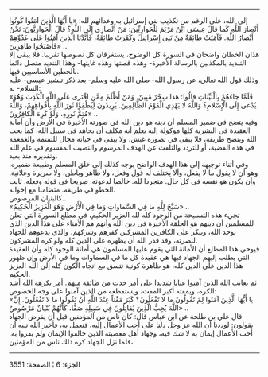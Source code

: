------------------------------------------------------------------------

إلى الله، على الرغم من تكذيب بني إسرائيل به وعدائهم لله: «يا أَيُّهَا الَّذِينَ
آمَنُوا كُونُوا أَنْصارَ اللَّهِ كَما قالَ عِيسَى ابْنُ مَرْيَمَ لِلْحَوارِيِّينَ: مَنْ أَنْصارِي إِلَى
اللَّهِ؟ قالَ الْحَوارِيُّونَ: نَحْنُ أَنْصارُ اللَّهِ. فَآمَنَتْ طائِفَةٌ مِنْ بَنِي إِسْرائِيلَ وَكَفَرَتْ
طائِفَةٌ، فَأَيَّدْنَا الَّذِينَ آمَنُوا عَلى عَدُوِّهِمْ فَأَصْبَحُوا ظاهِرِينَ» ..  
هذان الخطان واضحان في السورة كل الوضوح، يستغرقان كل نصوصها تقريبا. فلا
يبقى إلا التنديد بالمكذبين بالرسالة الأخيرة- وهذه قصتها وهذه غايتها-
وهذا التنديد متصل دائما بالخطين الأساسيين فيها.  
وذلك قول الله تعالى، عن رسول الله- صلى الله عليه وسلم- بعد ذكر تبشير
عيسى- عليه السلام- به:  
«فَلَمَّا جاءَهُمْ بِالْبَيِّناتِ قالُوا: هذا سِحْرٌ مُبِينٌ. وَمَنْ أَظْلَمُ مِمَّنِ افْتَرى عَلَى اللَّهِ
الْكَذِبَ وَهُوَ يُدْعى إِلَى الْإِسْلامِ؟ وَاللَّهُ لا يَهْدِي الْقَوْمَ الظَّالِمِينَ. يُرِيدُونَ لِيُطْفِؤُا
نُورَ اللَّهِ بِأَفْواهِهِمْ، وَاللَّهُ مُتِمُّ نُورِهِ، وَلَوْ كَرِهَ الْكافِرُونَ» ..  
وفيه يتضح في ضمير المسلم أن دينه هو دين الله في صورته الأخيرة في الأرض
وأن أمانة العقيدة في البشرية كلها موكولة إليه يعلم أنه مكلف أن يجاهد في
سبيل الله، كما يحب الله ويتضح طريقة، فلا يبقى في تصوره غبش، ولا يبقى في
حياته مجال للتمتمة والغمغمة في هذه القضية، أو للتردد والتلفت عن الهدف
المرسوم والنصيب المقسوم في علم الله وتقديره منذ بعيد.  
وفي أثناء توجيهه إلى هذا الهدف الواضح يوجه كذلك إلى خلق المسلم وطبيعة
ضميره. وهو أن لا يقول ما لا يفعل، وألا يختلف له قول وفعل، ولا ظاهر
وباطن، ولا سريرة وعلانية. وأن يكون هو نفسه في كل حال. متجردا لله. خالصا
لدعوته. صريحا في قوله وفعله. ثابت الخطو في طريقه. متضامنا مع إخوانه.  
كالبنيان المرصوص..  
«سَبَّحَ لِلَّهِ ما فِي السَّماواتِ وَما فِي الْأَرْضِ وَهُوَ الْعَزِيزُ الْحَكِيمُ» ..  
تجيء هذه التسبيحة من الوجود كله لله العزيز الحكيم، في مطلع السورة التي
تعلن للمسلمين أن دينهم هو الحلقة الأخيرة في دين الله وأنهم هم الأمناء
على هذا الدين الذي يوحد الله، وينكر على الكافرين المشركين كفرهم وشركهم،
والذي يدعوهم للجهاد لنصرته، وقد قدر الله أن يظهره على الدين كله ولو كره
المشركون.  
فيوحي هذا المطلع أن الأمانة التي يقوم عليها المسلمون هي أمانة الوجود كله
وأن العقيدة التي يطلب إليهم الجهاد فيها هي عقيدة كل ما في السماوات وما
في الأرض وإن ظهور هذا الدين على الدين كله، هو ظاهرة كونية تتسق مع اتجاه
الكون كله إلى الله العزيز الحكيم.  
ثم يعاتب الله الذين آمنوا عتابا شديدا على أمر حدث من طائفة منهم. أمر
يكرهه الله أشد الكره، ويمقته أكبر المقت، ويستفظعه من الذين آمنوا على وجه
الخصوص:  
«يا أَيُّهَا الَّذِينَ آمَنُوا لِمَ تَقُولُونَ ما لا تَفْعَلُونَ؟ كَبُرَ مَقْتاً عِنْدَ اللَّهِ أَنْ تَقُولُوا
ما لا تَفْعَلُونَ. إِنَّ اللَّهَ يُحِبُّ الَّذِينَ يُقاتِلُونَ فِي سَبِيلِهِ صَفًّا، كَأَنَّهُمْ بُنْيانٌ مَرْصُوصٌ»
..  
قال علي بن طلحة عن ابن عباس قال: كان ناس من المؤمنين قبل أن يفرض الجهاد
يقولون: لوددنا أن الله عز وجل دلنا على أحب الأعمال إليه، فنعمل به، فأخبر
الله نبيه أن أحب الأعمال إيمان به لا شك فيه، وجهاد أهل معصيته الذين
خالفوا الإيمان ولم يقروا به. فلما نزل الجهاد كره ذلك ناس من المؤمنين،

------------------------------------------------------------------------

الجزء: 6 ¦ الصفحة: 3551
